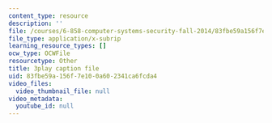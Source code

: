 ```yaml
---
content_type: resource
description: ''
file: /courses/6-858-computer-systems-security-fall-2014/83fbe59a156f7e100a602341ca6fcda4_YTWXAFJf8bw.srt
file_type: application/x-subrip
learning_resource_types: []
ocw_type: OCWFile
resourcetype: Other
title: 3play caption file
uid: 83fbe59a-156f-7e10-0a60-2341ca6fcda4
video_files:
  video_thumbnail_file: null
video_metadata:
  youtube_id: null
---
```

